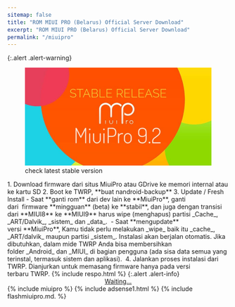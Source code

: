 ```yaml
---
sitemap: false
title: "ROM MIUI PRO (Belarus) Official Server Download"
excerpt: "ROM MIUI PRO (Belarus) Official Server Download"
permalink: "/miuipro"
---
```

<!-- query: device name. -->
{:.alert .alert-warning}
<figure><img alt="ROM MIUIPRO" src="/assets/image/miuipro-92.jpg"/><figcaption>check latest stable version</figcaption></figure>
1. Download firmware dari situs MiuiPro atau GDrive ke memori internal atau ke kartu SD
2. Boot ke TWRP, **buat nandroid-backup**
3. Update / Fresh Install
 - Saat **ganti rom** dari dev lain ke **MiuiPro**, ganti dari  firmware **mingguan** (beta) ke **stabil**, dan juga dengan transisi dari **MIUI8** ke **MIUI9** harus wipe (menghapus) partisi _Cache_, _ART/Dalvik_, _sistem_ dan _data_. 
 - Saat **mengupdate** versi **MiuiPro**, Kamu tidak perlu melakukan _wipe_ baik itu _cache_, _ART/dalvik_ maupun partisi _sistem_. Instalasi akan berjalan otomatis. Jika dibutuhkan, dalam mide TWRP Anda bisa membersihkan folder _Android_ dan _MIUI_ di bagian pengguna (ada sisa data semua yang terinstal, termasuk sistem dan aplikasi). 
4. Jalankan proses instalasi dari TWRP. Dianjurkan untuk memasang firmware hanya pada versi terbaru TWRP.
{% include respo.html %}
{:.alert .alert-info}
<div style="display:block;text-align:center;">
<a id="miuipro" class="btn btn--danger btn--large btn--block" style="break-word:word-break;break-word:break-all;!important;" href="" target="_blank" rel="external nofollow noopener">Waiting...</a>
</div>
{% include miuipro %}
{% include adsense1.html %}
{% include flashmiuipro.md. %}
